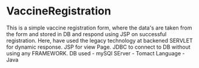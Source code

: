 # VaccineRegistration
This is a simple vaccine registration form, where the data's are taken from the form  and stored in DB and respond using JSP on successful registration.
Here, have used the legacy technology at backened SERVLET for dynamic response. JSP for view Page. JDBC to connect to DB without using any FRAMEWORK.
DB used - mySQl
SErver - Tomact
Language - Java


